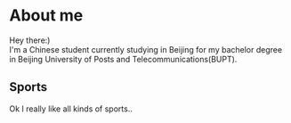 # About me
Hey there:)  
I'm a Chinese student currently studying in Beijing for my bachelor degree in Beijing University of Posts and Telecommunications(BUPT). 

## Sports
Ok I really like all kinds of sports..

